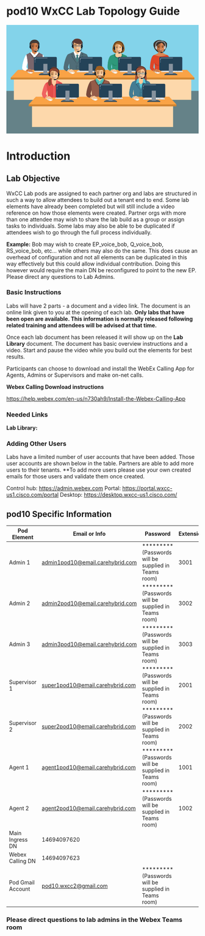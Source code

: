 # pod10 WxCC Lab Topology Guide 

![description](/images/webexcclab.jpg)



# Introduction

## Lab Objective

WxCC Lab pods are assigned to each partner org and labs are structured in such a way to allow attendees to build out a tenant end to end.  Some lab elements have already been completed but will still include a video reference on how those elements were created.  Partner orgs with more than one attendee may wish to share the lab build as a group or assign tasks to individuals.  Some labs may also be able to be duplicated if attendees wish to go through the full process individually.

**Example:**
Bob may wish to create EP_voice_bob, Q_voice_bob, RS_voice_bob, etc... while others may also do the same.  This does cause an overhead of configuration and not all elements can be duplicated in this way effectively but this could allow individual contribution.  Doing this however would require the main DN be reconfigured to point to the new EP. Please direct any questions to Lab Admins.

### Basic Instructions

Labs will have 2 parts - a document and a video link.  The document is an online link given to you at the opening of each lab.  **Only labs that have been open are available.  This information is normally released following related training and attendees will be advised at that time.**

Once each lab document has been released it will show up on the **Lab Library** document.  The document has basic overview instructions and a video.  Start and pause the video while you build out the elements for best results.

Participants can choose to download and install the WebEx Calling App for Agents, Admins or Supervisors and make on-net calls.

**Webex Calling Download instructions**

https://help.webex.com/en-us/n730ah9/Install-the-Webex-Calling-App

### Needed Links 
**Lab Library:**  

### Adding Other Users
Labs have a limited number of user accounts that have been added.  Those user accounts are shown below in the table.  Partners are able to add more users to their tenants.
**To add more users please use your own created emails for those users and validate them once created.
 

Control hub: https://admin.webex.com
Portal: https://portal.wxcc-us1.cisco.com/portal
Desktop: https://desktop.wxcc-us1.cisco.com/

## pod10 Specific Information

| Pod Element        | Email or Info                   | Password  | Extension |
|--------------------|---------------------------------|-----------|-----------|
| Admin 1            | admin1pod10@email.carehybrid.com | ********* (Passwords will be supplied in Teams room) | 3001      |
| Admin 2            | admin2pod10@email.carehybrid.com | ********* (Passwords will be supplied in Teams room) | 3002      |
| Admin 3            | admin3pod10@email.carehybrid.com | ********* (Passwords will be supplied in Teams room) | 3003      |
| Supervisor 1       | super1pod10@email.carehybrid.com | ********* (Passwords will be supplied in Teams room) | 2001      |
| Supervisor 2       | super2pod10@email.carehybrid.com | ********* (Passwords will be supplied in Teams room) | 2002      |
| Agent 1            | agent1pod10@email.carehybrid.com | ********* (Passwords will be supplied in Teams room) | 1001      |
| Agent 2            | agent2pod10@email.carehybrid.com | ********* (Passwords will be supplied in Teams room) | 1002      |
| Main Ingress DN | 14694097620                    |           |           |
| Webex Calling DN | 14694097623                    |           |           |
| Pod Gmail Account  | pod10.wxcc2@gmail.com            | ********* (Passwords will be supplied in Teams room) |           |

### Please direct questions to lab admins in the Webex Teams room



